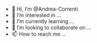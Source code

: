 - 👋 Hi, I’m @Andrea-Correnti
- 👀 I’m interested in ...
- 🌱 I’m currently learning ...
- 💞️ I’m looking to collaborate on ...
- 📫 How to reach me ...

<!---
Andrea-Correnti/Andrea-Correnti is a ✨ special ✨ repository because its `README.md` (this file) appears on your GitHub profile.
You can click the Preview link to take a look at your changes.
--->
